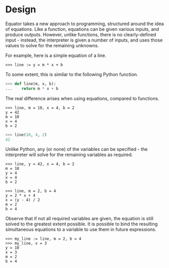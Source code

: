# Design

Equator takes a new approach to programming, structured around the idea of
equations. Like a function, equations can be given various inputs, and produce
outputs. However, unlike functions, there is no clearly-defined input -
instead, the interpreter is given a number of inputs, and uses those values to
solve for the remaining unknowns.

For example, here is a simple equation of a line.

```equator
>>> line := y = m * x + b
```

To some extent, this is similar to the following Python function.

```py
>>> def line(m, x, b):
...    return m * x + b
```

The real difference arises when using equations, compared to functions.

```equator
>>> line, m = 10, x = 4, b = 2
y = 42
m = 10
x = 4
b = 2
```

```py
>>> line(10, 4, 2)
42
```

Unlike Python, any (or none) of the variables can be specified - the
interpreter will solve for the remaining variables as required.

```equator
>>> line, y = 42, x = 4, b = 2
m = 10
y = 4
x = 4
b = 2
```

```equator
>>> line, m = 2, b = 4
y = 2 * x + 4
x = (y - 4) / 2
m = 2
b = 4
```

Observe that if not all required variables are given, the equation is still
solved to the greatest extent possible. It is possible to bind the resulting
simultaneous equations to a variable to use them in future expressions.

```equator
>>> my_line := line, m = 2, b = 4
>>> my_line, x = 3
y = 10
x = 3
m = 2
b = 4
```
